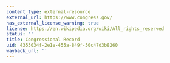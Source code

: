 ```yaml
---
content_type: external-resource
external_url: https://www.congress.gov/
has_external_license_warning: true
license: https://en.wikipedia.org/wiki/All_rights_reserved
status: ''
title: Congressional Record
uid: 4353034f-2e1e-455a-849f-50c47d3b8260
wayback_url: ''
---
```

